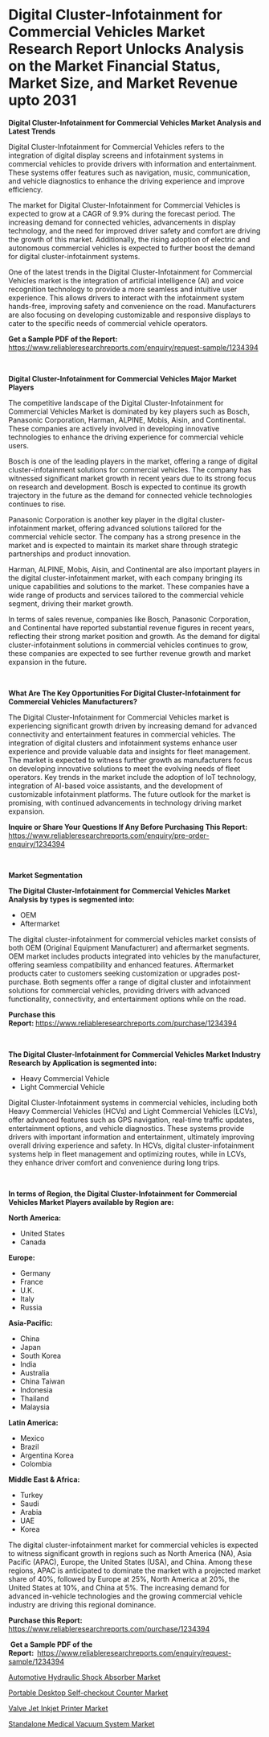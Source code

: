 <p><h1>Digital Cluster-Infotainment for Commercial Vehicles Market Research Report Unlocks Analysis on the Market Financial Status, Market Size, and Market Revenue upto 2031</h1></p><p><strong>Digital Cluster-Infotainment for Commercial Vehicles Market Analysis and Latest Trends</strong></p>
<p><p>Digital Cluster-Infotainment for Commercial Vehicles refers to the integration of digital display screens and infotainment systems in commercial vehicles to provide drivers with information and entertainment. These systems offer features such as navigation, music, communication, and vehicle diagnostics to enhance the driving experience and improve efficiency.</p><p>The market for Digital Cluster-Infotainment for Commercial Vehicles is expected to grow at a CAGR of 9.9% during the forecast period. The increasing demand for connected vehicles, advancements in display technology, and the need for improved driver safety and comfort are driving the growth of this market. Additionally, the rising adoption of electric and autonomous commercial vehicles is expected to further boost the demand for digital cluster-infotainment systems.</p><p>One of the latest trends in the Digital Cluster-Infotainment for Commercial Vehicles market is the integration of artificial intelligence (AI) and voice recognition technology to provide a more seamless and intuitive user experience. This allows drivers to interact with the infotainment system hands-free, improving safety and convenience on the road. Manufacturers are also focusing on developing customizable and responsive displays to cater to the specific needs of commercial vehicle operators.</p></p>
<p><strong>Get a Sample PDF of the Report:&nbsp;</strong> <a href="https://www.reliableresearchreports.com/enquiry/request-sample/1234394">https://www.reliableresearchreports.com/enquiry/request-sample/1234394</a></p>
<p>&nbsp;</p>
<p><strong>Digital Cluster-Infotainment for Commercial Vehicles Major Market Players</strong></p>
<p><p>The competitive landscape of the Digital Cluster-Infotainment for Commercial Vehicles Market is dominated by key players such as Bosch, Panasonic Corporation, Harman, ALPINE, Mobis, Aisin, and Continental. These companies are actively involved in developing innovative technologies to enhance the driving experience for commercial vehicle users.</p><p>Bosch is one of the leading players in the market, offering a range of digital cluster-infotainment solutions for commercial vehicles. The company has witnessed significant market growth in recent years due to its strong focus on research and development. Bosch is expected to continue its growth trajectory in the future as the demand for connected vehicle technologies continues to rise.</p><p>Panasonic Corporation is another key player in the digital cluster-infotainment market, offering advanced solutions tailored for the commercial vehicle sector. The company has a strong presence in the market and is expected to maintain its market share through strategic partnerships and product innovation.</p><p>Harman, ALPINE, Mobis, Aisin, and Continental are also important players in the digital cluster-infotainment market, with each company bringing its unique capabilities and solutions to the market. These companies have a wide range of products and services tailored to the commercial vehicle segment, driving their market growth.</p><p>In terms of sales revenue, companies like Bosch, Panasonic Corporation, and Continental have reported substantial revenue figures in recent years, reflecting their strong market position and growth. As the demand for digital cluster-infotainment solutions in commercial vehicles continues to grow, these companies are expected to see further revenue growth and market expansion in the future.</p></p>
<p>&nbsp;</p>
<p><strong>What Are The Key Opportunities For Digital Cluster-Infotainment for Commercial Vehicles Manufacturers?</strong></p>
<p><p>The Digital Cluster-Infotainment for Commercial Vehicles market is experiencing significant growth driven by increasing demand for advanced connectivity and entertainment features in commercial vehicles. The integration of digital clusters and infotainment systems enhance user experience and provide valuable data and insights for fleet management. The market is expected to witness further growth as manufacturers focus on developing innovative solutions to meet the evolving needs of fleet operators. Key trends in the market include the adoption of IoT technology, integration of AI-based voice assistants, and the development of customizable infotainment platforms. The future outlook for the market is promising, with continued advancements in technology driving market expansion.</p></p>
<p><strong>Inquire or Share Your Questions If Any Before Purchasing This Report:</strong> <a href="https://www.reliableresearchreports.com/enquiry/pre-order-enquiry/1234394">https://www.reliableresearchreports.com/enquiry/pre-order-enquiry/1234394</a></p>
<p>&nbsp;</p>
<p><strong>Market Segmentation</strong></p>
<p><strong>The Digital Cluster-Infotainment for Commercial Vehicles Market Analysis by types is segmented into:</strong></p>
<p><ul><li>OEM</li><li>Aftermarket</li></ul></p>
<p><p>The digital cluster-infotainment for commercial vehicles market consists of both OEM (Original Equipment Manufacturer) and aftermarket segments. OEM market includes products integrated into vehicles by the manufacturer, offering seamless compatibility and enhanced features. Aftermarket products cater to customers seeking customization or upgrades post-purchase. Both segments offer a range of digital cluster and infotainment solutions for commercial vehicles, providing drivers with advanced functionality, connectivity, and entertainment options while on the road.</p></p>
<p><strong>Purchase this Report:&nbsp;</strong><a href="https://www.reliableresearchreports.com/purchase/1234394">https://www.reliableresearchreports.com/purchase/1234394</a></p>
<p>&nbsp;</p>
<p><strong>The Digital Cluster-Infotainment for Commercial Vehicles Market Industry Research by Application is segmented into:</strong></p>
<p><ul><li>Heavy Commercial Vehicle</li><li>Light Commercial Vehicle</li></ul></p>
<p><p>Digital Cluster-Infotainment systems in commercial vehicles, including both Heavy Commercial Vehicles (HCVs) and Light Commercial Vehicles (LCVs), offer advanced features such as GPS navigation, real-time traffic updates, entertainment options, and vehicle diagnostics. These systems provide drivers with important information and entertainment, ultimately improving overall driving experience and safety. In HCVs, digital cluster-infotainment systems help in fleet management and optimizing routes, while in LCVs, they enhance driver comfort and convenience during long trips.</p></p>
<p>&nbsp;</p>
<p><strong>In terms of Region, the Digital Cluster-Infotainment for Commercial Vehicles Market Players available by Region are:</strong></p>
<p>
    <p> <strong> North America: </strong>
        <ul>
            <li>United States</li>
            <li>Canada</li>
        </ul>
        </p> 
    <p> <strong> Europe: </strong>
        <ul>
            <li>Germany</li>
            <li>France</li>
            <li>U.K.</li>
            <li>Italy</li>
            <li>Russia</li>
        </ul>
        </p> 
    <p> <strong> Asia-Pacific: </strong>
        <ul>
            <li>China</li>
            <li>Japan</li>
            <li>South Korea</li>
            <li>India</li>
            <li>Australia</li>
            <li>China Taiwan</li>
            <li>Indonesia</li>
            <li>Thailand</li>
            <li>Malaysia</li>
        </ul>
        </p> 
    <p> <strong> Latin America: </strong>
        <ul>
            <li>Mexico</li>
            <li>Brazil</li>
            <li>Argentina Korea</li>
            <li>Colombia</li>
        </ul>
        </p> 
    <p> <strong> Middle East & Africa: </strong>
        <ul>
            <li>Turkey</li>
            <li>Saudi</li>
            <li>Arabia</li>
            <li>UAE</li>
            <li>Korea</li>
        </ul>
    </p>
    </p>
<p><p>The digital cluster-infotainment market for commercial vehicles is expected to witness significant growth in regions such as North America (NA), Asia Pacific (APAC), Europe, the United States (USA), and China. Among these regions, APAC is anticipated to dominate the market with a projected market share of 40%, followed by Europe at 25%, North America at 20%, the United States at 10%, and China at 5%. The increasing demand for advanced in-vehicle technologies and the growing commercial vehicle industry are driving this regional dominance.</p></p>
<p><strong>Purchase this Report: </strong><a href="https://www.reliableresearchreports.com/purchase/1234394">https://www.reliableresearchreports.com/purchase/1234394</a></p>
<p>&nbsp;<strong>Get a Sample PDF of the Report:&nbsp;&nbsp;</strong><a href="https://www.reliableresearchreports.com/enquiry/request-sample/1234394">https://www.reliableresearchreports.com/enquiry/request-sample/1234394</a></p>
<p><strong></strong></p>
<p><p><a href="https://view.publitas.com/reportprime-1/global-automotive-hydraulic-shock-absorber-market-by-types-applications-and-major-players-with-regional-growth-rate-analysis-and-development-situation-from-2023-to-2030/">Automotive Hydraulic Shock Absorber Market</a></p><p><a href="https://view.publitas.com/reportprime-1/portable-desktop-self-checkout-counter-market-size-and-growth-market-segmentation-regional-and-country-breakdowns-and-market-trends-for-period-from-2023-2030/">Portable Desktop Self-checkout Counter Market</a></p><p><a href="https://zircon-bluebell-299.notion.site/Valve-Jet-Inkjet-Printer-Market-Size-Reflecting-a-Forecast-Till-2031-Market-By-Type-By-Application-7b31b20c998a4893b26c9c49eb7cee1d">Valve Jet Inkjet Printer Market</a></p><p><a href="https://view.publitas.com/reportprime-1/standalone-medical-vacuum-system-market-challenges-opportunities-and-growth-drivers-and-major-market-players-forecasted-for-period-from-2023-2030/">Standalone Medical Vacuum System Market</a></p></p>